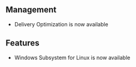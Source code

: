 ## Management
- Delivery Optimization is now available

## Features
- Windows Subsystem for Linux is now available